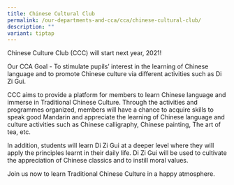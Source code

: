 ```yaml
---
title: Chinese Cultural Club
permalink: /our-departments-and-cca/cca/chinese-cultural-club/
description: ""
variant: tiptap
---
```

Chinese Culture Club (CCC) will start next year, 2021!

Our CCA Goal - To stimulate pupils’ interest in the learning of Chinese language and to promote Chinese culture via different activities such as Di Zi Gui.

CCC aims to provide a platform for members to learn Chinese language and immerse in Traditional Chinese Culture. Through the activities and programmes organized, members will have a chance to acquire skills to speak good Mandarin and appreciate the learning of Chinese language and culture activities such as Chinese calligraphy, Chinese painting, The art of tea, etc.

In addition, students will learn Di Zi Gui at a deeper level where they will apply the principles learnt in their daily life. Di Zi Gui will be used to cultivate the appreciation of Chinese classics and to instill moral values.&nbsp;

Join us now to learn Traditional Chinese Culture in a happy atmosphere.